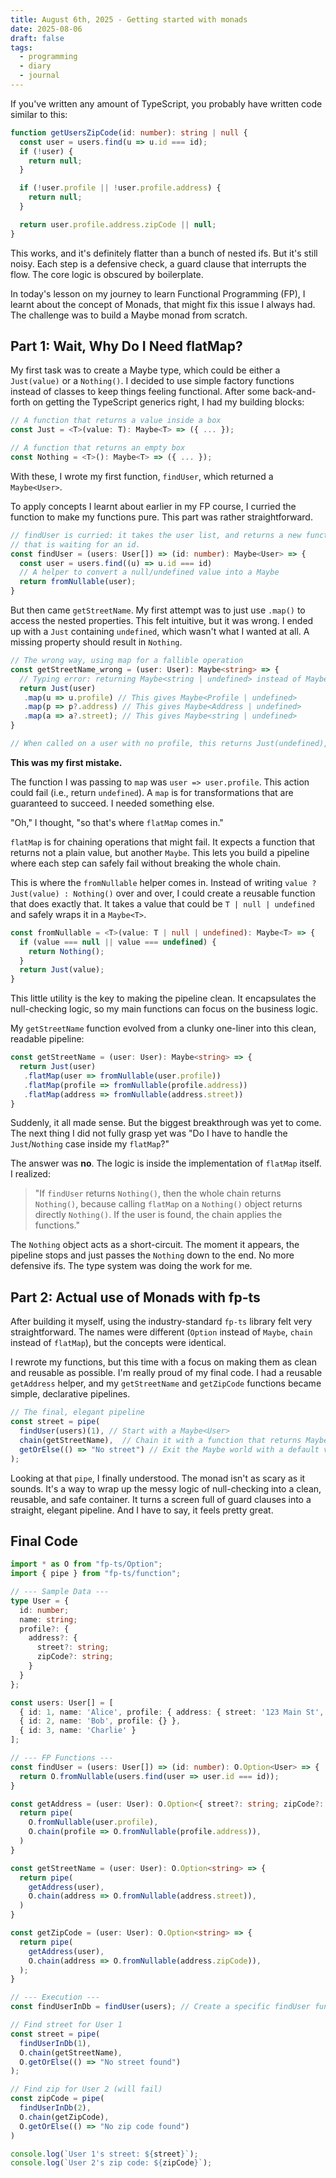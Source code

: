```yaml
---
title: August 6th, 2025 - Getting started with monads
date: 2025-08-06
draft: false
tags:
  - programming
  - diary
  - journal
---
```


If you've written any amount of TypeScript, you probably have written code similar to this:

```typescript
function getUsersZipCode(id: number): string | null {
  const user = users.find(u => u.id === id);
  if (!user) {
    return null;
  }

  if (!user.profile || !user.profile.address) {
    return null;
  }

  return user.profile.address.zipCode || null;
}
```

This works, and it's definitely flatter than a bunch of nested ifs. But it's still noisy. Each step is a defensive check, a guard clause that interrupts the flow. The core logic is obscured by boilerplate.

In today's lesson on my journey to learn Functional Programming (FP), I learnt about the concept of Monads, that might fix this issue I always had. The challenge was to build a Maybe monad from scratch.

## Part 1: Wait, Why Do I Need flatMap?

My first task was to create a Maybe type, which could be either a `Just(value)` or a `Nothing()`. I decided to use simple factory functions instead of classes to keep things feeling functional. After some back-and-forth on getting the TypeScript generics right, I had my building blocks:

```typescript
// A function that returns a value inside a box
const Just = <T>(value: T): Maybe<T> => ({ ... });

// A function that returns an empty box
const Nothing = <T>(): Maybe<T> => ({ ... });
```

With these, I wrote my first function, `findUser`, which returned a `Maybe<User>`.

To apply concepts I learnt about earlier in my FP course, I curried the function to make my functions pure. This part was rather straightforward.

```typescript
// findUser is curried: it takes the user list, and returns a new function
// that is waiting for an id.
const findUser = (users: User[]) => (id: number): Maybe<User> => {
  const user = users.find((u) => u.id === id)
  // A helper to convert a null/undefined value into a Maybe
  return fromNullable(user);
}
```

But then came `getStreetName`. My first attempt was to just use `.map()` to access the nested properties. This felt intuitive, but it was wrong. I ended up with a `Just` containing `undefined`, which wasn't what I wanted at all. A missing property should result in `Nothing`.

```typescript
// The wrong way, using map for a fallible operation
const getStreetName_wrong = (user: User): Maybe<string> => {
  // Typing error: returning Maybe<string | undefined> instead of Maybe<string>
  return Just(user)
   .map(u => u.profile) // This gives Maybe<Profile | undefined>
   .map(p => p?.address) // This gives Maybe<Address | undefined>
   .map(a => a?.street); // This gives Maybe<string | undefined>
}

// When called on a user with no profile, this returns Just(undefined), NOT Nothing()!
```

**This was my first mistake.**

The function I was passing to `map` was `user => user.profile`. This action could fail (i.e., return `undefined`). A `map` is for transformations that are guaranteed to succeed. I needed something else.

"Oh," I thought, "so that's where `flatMap` comes in."

`flatMap` is for chaining operations that might fail. It expects a function that returns not a plain value, but another `Maybe`. This lets you build a pipeline where each step can safely fail without breaking the whole chain.

This is where the `fromNullable` helper comes in. Instead of writing `value ? Just(value) : Nothing()` over and over, I could create a reusable function that does exactly that. It takes a value that could be `T | null | undefined` and safely wraps it in a `Maybe<T>`.

```typescript
const fromNullable = <T>(value: T | null | undefined): Maybe<T> => {
  if (value === null || value === undefined) {
    return Nothing();
  }
  return Just(value);
}
```

This little utility is the key to making the pipeline clean. It encapsulates the null-checking logic, so my main functions can focus on the business logic.

My `getStreetName` function evolved from a clunky one-liner into this clean, readable pipeline:

```typescript
const getStreetName = (user: User): Maybe<string> => {
  return Just(user)
   .flatMap(user => fromNullable(user.profile))
   .flatMap(profile => fromNullable(profile.address))
   .flatMap(address => fromNullable(address.street))
}
```

Suddenly, it all made sense. But the biggest breakthrough was yet to come. The next thing I did not fully grasp yet was "Do I have to handle the `Just`/`Nothing` case inside my `flatMap`?"

The answer was **no**. The logic is inside the implementation of `flatMap` itself. I realized:

> "If `findUser` returns `Nothing()`, then the whole chain returns `Nothing()`, because calling `flatMap` on a `Nothing()` object returns directly `Nothing()`. If the user is found, the chain applies the functions."

The `Nothing` object acts as a short-circuit. The moment it appears, the pipeline stops and just passes the `Nothing` down to the end. No more defensive ifs. The type system was doing the work for me.

## Part 2: Actual use of Monads with fp-ts

After building it myself, using the industry-standard `fp-ts` library felt very straightforward. The names were different (`Option` instead of `Maybe`, `chain` instead of `flatMap`), but the concepts were identical.

I rewrote my functions, but this time with a focus on making them as clean and reusable as possible. I'm really proud of my final code. I had a reusable `getAddress` helper, and my `getStreetName` and `getZipCode` functions became simple, declarative pipelines.

```typescript
// The final, elegant pipeline
const street = pipe(
  findUser(users)(1), // Start with a Maybe<User>
  chain(getStreetName),  // Chain it with a function that returns Maybe<string>
  getOrElse(() => "No street") // Exit the Maybe world with a default value
);
```

Looking at that `pipe`, I finally understood. The monad isn't as scary as it sounds. It's a way to wrap up the messy logic of null-checking into a clean, reusable, and safe container. It turns a screen full of guard clauses into a straight, elegant pipeline. And I have to say, it feels pretty great.

## Final Code

```typescript
import * as O from "fp-ts/Option";
import { pipe } from "fp-ts/function";

// --- Sample Data ---
type User = {
  id: number;
  name: string;
  profile?: {
    address?: {
      street?: string;
      zipCode?: string;
    }
  }
};

const users: User[] = [
  { id: 1, name: 'Alice', profile: { address: { street: '123 Main St', zipCode: '10001' } } },
  { id: 2, name: 'Bob', profile: {} },
  { id: 3, name: 'Charlie' }
];

// --- FP Functions ---
const findUser = (users: User[]) => (id: number): O.Option<User> => {
  return O.fromNullable(users.find(user => user.id === id));
}

const getAddress = (user: User): O.Option<{ street?: string; zipCode?: string; }> => {
  return pipe(
    O.fromNullable(user.profile),
    O.chain(profile => O.fromNullable(profile.address)),
  )
}

const getStreetName = (user: User): O.Option<string> => {
  return pipe(
    getAddress(user),
    O.chain(address => O.fromNullable(address.street)),
  )
}

const getZipCode = (user: User): O.Option<string> => {
  return pipe(
    getAddress(user),
    O.chain(address => O.fromNullable(address.zipCode)),
  );
}

// --- Execution ---
const findUserInDb = findUser(users); // Create a specific findUser function for our db

// Find street for User 1
const street = pipe(
  findUserInDb(1),
  O.chain(getStreetName),
  O.getOrElse(() => "No street found")
);

// Find zip for User 2 (will fail)
const zipCode = pipe(
  findUserInDb(2),
  O.chain(getZipCode),
  O.getOrElse(() => "No zip code found")
)

console.log(`User 1's street: ${street}`);
console.log(`User 2's zip code: ${zipCode}`);
```